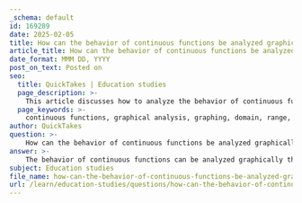 ```yaml
---
_schema: default
id: 169289
date: 2025-02-05
title: How can the behavior of continuous functions be analyzed graphically?
article_title: How can the behavior of continuous functions be analyzed graphically?
date_format: MMM DD, YYYY
post_on_text: Posted on
seo:
  title: QuickTakes | Education studies
  page_description: >-
    This article discusses how to analyze the behavior of continuous functions graphically, covering aspects such as graphing functions, identifying continuity and limits, analyzing asymptotic behavior, and understanding piecewise functions.
  page_keywords: >-
    continuous functions, graphical analysis, graphing, domain, range, continuity, limits, asymptotes, piecewise functions, behavior at infinity, discontinuities
author: QuickTakes
question: >-
    How can the behavior of continuous functions be analyzed graphically?
answer: >-
    The behavior of continuous functions can be analyzed graphically through several key aspects that provide insights into their properties and characteristics. Here are the main points to consider:\n\n### 1. **Graphing the Function**\nGraphing a continuous function allows for a visual representation of the relationship between the input (x-values) and output (y-values). This visual aid helps in identifying important features such as:\n\n- **Domain and Range**: The graph clearly shows the set of input values (domain) and the corresponding output values (range). For example, for the function \( f(x) = x^2 + 1 \):\n  - **Domain**: All real numbers, $ \mathbb{R} $ or \( (-\infty, +\infty) \).\n  - **Range**: All values $ y $ such that $ y \geq 1 $, expressed as \( [1, +\infty) \).\n\n### 2. **Identifying Continuity**\nA continuous function is defined as one that has no breaks, jumps, or holes in its graph. To determine continuity at a specific point $ c $, the following condition must hold:\n\n$$\n\lim_{x \to c} f(x) = f(c)\n$$\n\nGraphically, this means that as you approach the point $ c $ from both the left and right, the function values should converge to the same point \( f(c) \).\n\n### 3. **Analyzing Behavior at Infinity**\nFor polynomial functions, examining the graph as $ x $ approaches positive or negative infinity can provide insights into the end behavior of the function. This helps in understanding how the function behaves far away from the origin, which is crucial for sketching the overall shape of the graph.\n\n### 4. **Identifying Asymptotic Behavior**\nVertical asymptotes can be identified graphically where the function approaches infinity. This typically occurs at values that make the denominator of a rational function zero. The graph will show a tendency to rise or fall steeply near these points, indicating that the function is not defined there.\n\n### 5. **Piecewise Functions**\nFor piecewise functions, the graph can illustrate how the function behaves differently in different intervals. By analyzing the graph, one can check the left-hand limit and right-hand limit at the points where the function changes its definition, ensuring that the function is continuous at those points if needed.\n\n### 6. **Graphical Analysis of Limits**\nGraphing allows for the visual assessment of limits. By observing the graph, one can determine the left-hand limit and right-hand limit as $ x $ approaches a certain value, which is essential for understanding the function's behavior at points of interest.\n\n### 7. **Behavior Near Discontinuities**\nFor functions that exhibit discontinuities, the graph can help identify the type of discontinuity (removable, jump, or infinite) and how the function behaves as it approaches the points of discontinuity.\n\n### Conclusion\nIn summary, graphical analysis of continuous functions provides a comprehensive understanding of their behavior, including continuity, limits, asymptotic behavior, and the overall shape of the function. By utilizing graphs, one can effectively communicate and analyze the properties of functions in calculus.
subject: Education studies
file_name: how-can-the-behavior-of-continuous-functions-be-analyzed-graphically.md
url: /learn/education-studies/questions/how-can-the-behavior-of-continuous-functions-be-analyzed-graphically
---
```


&nbsp;